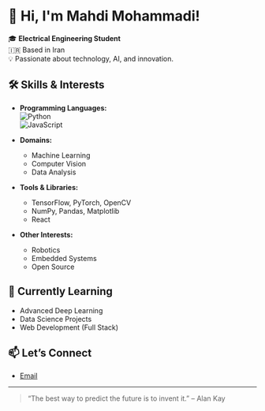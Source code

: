 # 👋 Hi, I'm Mahdi Mohammadi!

🎓 **Electrical Engineering Student**  
🇮🇷 Based in Iran  
💡 Passionate about technology, AI, and innovation.

## 🛠️ Skills & Interests

- **Programming Languages:**  
  ![Python](https://img.shields.io/badge/-Python-3776AB?logo=python&logoColor=white)  
  ![JavaScript](https://img.shields.io/badge/-JavaScript-F7DF1E?logo=javascript&logoColor=black)

- **Domains:**  
  - Machine Learning
  - Computer Vision
  - Data Analysis

- **Tools & Libraries:**  
  - TensorFlow, PyTorch, OpenCV
  - NumPy, Pandas, Matplotlib
  - React

- **Other Interests:**  
  - Robotics
  - Embedded Systems
  - Open Source

## 🌱 Currently Learning

- Advanced Deep Learning
- Data Science Projects
- Web Development (Full Stack)

## 📫 Let’s Connect
- [Email](mailto:mohammadimahdiofficial@gmail.com)

---

> “The best way to predict the future is to invent it.” – Alan Kay

